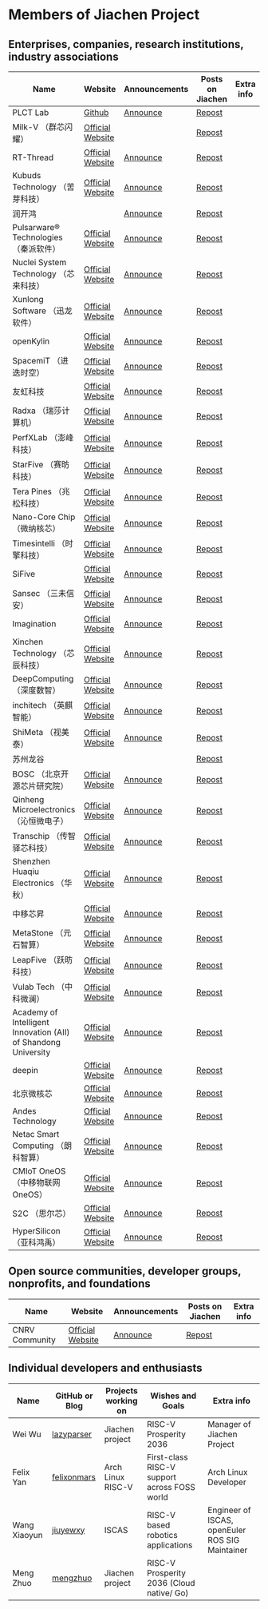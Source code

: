 # Members of Jiachen Project

## Enterprises, companies, research institutions, industry associations

|          Name |     Website     |   Announcements   | Posts on Jiachen |        Extra info |
| ------------- | --------------- | ----------------- | ---------------- | ----------------- |
| PLCT Lab | [Github](https://github.com/plctlab) | [Announce](https://mp.weixin.qq.com/s/msP5f3VAgjAmuzc9TCE1Yg) | [Repost](https://mp.weixin.qq.com/s/2MKFuHrTn22npnPqTk4oOg) | |
| Milk-V （群芯闪耀） | [Official Website](https://milkv.io/) |  | [Repost](https://mp.weixin.qq.com/s/ARJa94xg7rVdmx4cUjB1vA) | |
| RT-Thread | [Official Website](https://www.rt-thread.org) | [Announce](https://mp.weixin.qq.com/s/MwmBHf8Yb6Rmk6o7Ndie6w) | [Repost](https://mp.weixin.qq.com/s/qWuH8TcCLFnRfHBdJO6xrg) | |
| Kubuds Technology （苦芽科技） | [Official Website](https://kubuds.io) | [Announce](https://mp.weixin.qq.com/s/MR_OUHR4rcztoDt9_k9YBw) | [Repost](https://mp.weixin.qq.com/s/kW1NKYvWQSxxccRIk_S68g) | |
| 润开鸿 |  | [Announce](https://mp.weixin.qq.com/s/YZq1C_1DnPVKzN1bqH_tpA) | [Repost](https://mp.weixin.qq.com/s/nfGMsxH4ASI44lC0kbW9hw) | |
| Pulsarware® Technologies （秦派软件） | [Official Website](https://atomdb.com/about/index.html) | [Announce](https://mp.weixin.qq.com/s/eKlsLT2UOcKp_wJ8ZbjxYg) | [Repost](https://mp.weixin.qq.com/s/wDvPFmTOofqiLI7IM_Yduw) | |
| Nuclei System Technology （芯来科技） | [Official Website](https://www.nucleisys.com) | [Announce](https://mp.weixin.qq.com/s/7N8KUwNStA-NqTX3KRdJGg) | [Repost](https://mp.weixin.qq.com/s/jf3OQ1J-UuJp_kmMfuvLkQ) | |
| Xunlong Software （迅龙软件） | [Official Website](http://www.xunlong.tv) | [Announce](https://mp.weixin.qq.com/s/97lJNUotzBtn2bA62L4Bwg) | [Repost](https://mp.weixin.qq.com/s/n0Yh005AkpscTMYGcgex2Q) | |
| openKylin | [Official Website](https://www.openkylin.top) | [Announce](https://mp.weixin.qq.com/s/lwp1sgkxsewayQi-6aL9Cw) | [Repost](https://mp.weixin.qq.com/s/LUKWczceWEbkJkrZ5t9PrQ) | |
| SpacemiT （进迭时空） | [Official Website](https://www.spacemit.com) | [Announce](https://mp.weixin.qq.com/s/ZP21kYIxua6qaajDV8cBQg) | [Repost](https://mp.weixin.qq.com/s/1inMDIJxch3fcSkYGykd1A) | |
| 友虹科技 | [Official Website](http://www.scofd.com) | [Announce](https://mp.weixin.qq.com/s/YTHFciUQo8poE4kCCsPxHA) | [Repost](https://mp.weixin.qq.com/s/-pU0bFIemAB1YR8iL97YgA) | |
| Radxa （瑞莎计算机） | [Official Website](https://radxa.com) | [Announce](https://mp.weixin.qq.com/s/MJ8KPlhI2GT1yIwVRO4Ulw) | [Repost](https://mp.weixin.qq.com/s/wwoY8fAtyJ_UDIzH7uCVgA) | |
| PerfXLab （澎峰科技） | [Official Website](https://www.perfxlab.cn) | [Announce](https://mp.weixin.qq.com/s/t7uU_Qn-VkoV_kpx3nurRA) | [Repost](https://mp.weixin.qq.com/s/-BFUW5PDd9ruuRhPVy9cBA) | |
| StarFive （赛昉科技） | [Official Website](https://www.starfivetech.com) | [Announce](https://mp.weixin.qq.com/s/vm6lIy2gBPey8FQtk9yvxA) | [Repost](https://mp.weixin.qq.com/s/ECjml6sE-c4evSFefg_zBg) | |
| Tera Pines （兆松科技） | [Official Website](https://www.terapines.com) | [Announce](https://mp.weixin.qq.com/s/qdueIwMh4yW35OTKXrjEnQ) | [Repost](https://mp.weixin.qq.com/s/KfifXHOzHbO5Kz1m8mQiFg) | |
| Nano-Core Chip （微纳核芯） | [Official Website](https://www.nanocorechip.com) | [Announce](https://mp.weixin.qq.com/s/auIPsnt8ooMK9cbtv1BFOw) | [Repost](https://mp.weixin.qq.com/s/W19D46OyGt9f11qVCVEhPQ) | |
| Timesintelli （时擎科技） | [Official Website](https://www.timesintelli.com) | [Announce](https://mp.weixin.qq.com/s/--OTFB49QvOAZi_8zQvlZA) | [Repost](https://mp.weixin.qq.com/s/O2zXr0sIOP_LtUU2vJSCbg) | |
| SiFive | [Official Website](https://www.sifive.com) | [Announce](https://mp.weixin.qq.com/s/EWXUgllzF2Dx_Jlfz6NT1Q) | [Repost](https://mp.weixin.qq.com/s/DOlULRW5V0bAyZnRF3fNrA) | |
| Sansec （三未信安） | [Official Website](https://www.sansec.com.cn) | [Announce](https://mp.weixin.qq.com/s/FB9EE0dliTVhZwiUoEAAFg) | [Repost](https://mp.weixin.qq.com/s/ijW6RHHFTI02ZNseQwoRUg) | |
| Imagination | [Official Website](https://www.imaginationtech.com) | [Announce](https://mp.weixin.qq.com/s/quM8lvpbdQTe9y7QEY10_A) | [Repost](https://mp.weixin.qq.com/s/BWfvpWP6EypXC_J-woeITQ) | |
| Xinchen Technology （芯辰科技） | [Official Website](http://m.xciic.com) | [Announce](https://mp.weixin.qq.com/s/2d5SqMlUKgT6_opjeC9fZg) | [Repost](https://mp.weixin.qq.com/s/sZ0AOnzx9sKD65tLg7MqxA) | |
| DeepComputing （深度数智） | [Official Website](https://deepcomputing.io) | [Announce](https://mp.weixin.qq.com/s/LGbU2JQ73j2-CPs0ewuaGA) | [Repost](https://mp.weixin.qq.com/s/z1Tr7XOgJ-xCoxbQLnVljg) | |
| inchitech （英麒智能） | [Official Website](http://www.inchitech.com) | [Announce](https://mp.weixin.qq.com/s/cF-128jis-lLqntaMQGDhg) | [Repost](https://mp.weixin.qq.com/s/_PEEOrzajWx7YnaCDlT1Qg) | |
| ShiMeta （视美泰） | [Official Website](https://www.shimeta.com.cn) | [Announce](https://www.shimeta.com.cn/newsinfo/7479687.html) | [Repost](https://mp.weixin.qq.com/s/ZgMrm5T-5SR4I7FiEIBwwQ) | |
| 苏州龙谷 |  |  | [Repost](https://mp.weixin.qq.com/s/Nt_ZJQsTUeTQP5OaHU3xeg) | |
| BOSC （北京开源芯片研究院） | [Official Website](https://www.bosc.ac.cn) | [Announce](https://mp.weixin.qq.com/s/1GBlZJEj-OM5IA2jtWzGNw) | [Repost](https://mp.weixin.qq.com/s/kSOLyLwiXGSMA7-ODelC7w) | |
| Qinheng Microelectronics （沁恒微电子） | [Official Website](https://www.wch.cn) | [Announce](https://www.wch.cn/news/676.html) | [Repost](https://mp.weixin.qq.com/s/62rYWYy8Rp--Ifc9Fxrglw) | |
| Transchip （传智驿芯科技） | [Official Website](https://www.transchip.com/) | [Announce](https://mp.weixin.qq.com/s/RaJkR4GklS1RL3I5sOa2bA) | [Repost](https://mp.weixin.qq.com/s/7rGSPlXHVxh_VWvBI-c8Jw) | |
| Shenzhen Huaqiu Electronics （华秋） | [Official Website](https://www.huaqiu.com) | [Announce](https://mp.weixin.qq.com/s/J6ggIWymANVF0vShD8Iu5g) | [Repost](https://mp.weixin.qq.com/s/XqTeeczWGKqTsEs1A31LMw) | |
| 中移芯昇 | [Official Website](https://www.xinshengcmiot.cn) | [Announce](https://mp.weixin.qq.com/s/A1FbhX4QxCxFn-AVU08Ycw) | [Repost](https://mp.weixin.qq.com/s/0i8IkOyhsm4C8yyX4y5ApQ) | |
| MetaStone （元石智算） | [Official Website](https://metastonecorp.com) | [Announce](https://mp.weixin.qq.com/s/jR2QlwSe7gKQkBiizPapGw) | [Repost](https://mp.weixin.qq.com/s/TgZBNPolv7HKBgCtvmkA5Q) | |
| LeapFive （跃昉科技） | [Official Website](https://www.leapfive.com) | [Announce](https://mp.weixin.qq.com/s/soQ4Fv-0BXML1eurBoWh7Q) | [Repost](https://mp.weixin.qq.com/s/vN5P5o5oD38k0BtDxRNb2Q) | |
| Vulab Tech （中科微澜） | [Official Website](https://www.vulab.com.cn) | [Announce](https://mp.weixin.qq.com/s/jTep2bQtSi7XN4yE-s2sDg) | [Repost](https://mp.weixin.qq.com/s/jRT4cY9MlIwExmRdpUGrfQ) | |
| Academy of Intelligent Innovation (AII) of Shandong University | [Official Website](https://aii.sdu.edu.cn) | [Announce](https://aii.sdu.edu.cn/info/1002/1471.htm) | [Repost](https://mp.weixin.qq.com/s/dCsKGAENrsYZJwngY4kOCw) | |
| deepin | [Official Website](https://www.deepin.org/index/zh) | [Announce](https://www.deepin.org/zh/deepin-joins-the-risc-v-prosperity-2036/) | [Repost](https://mp.weixin.qq.com/s/PYxxVWiw6ZTOn_PWMraqqw) | |
| 北京微核芯 | [Official Website](https://www.rvcore.com) | [Announce](https://mp.weixin.qq.com/s/60SoEy3em-9CLNXKF_FQ8g) | [Repost](https://mp.weixin.qq.com/s/ADJHkTB_xQiUQHxuVnMafg) | |
| Andes Technology | [Official Website](https://www.andestech.com/) | [Announce](https://mp.weixin.qq.com/s/WL6IWFoSeASXRBSvZwLJkQ) | [Repost](https://mp.weixin.qq.com/s/n3FuTU_JcwEIfJa1mMBOgg) | |
| Netac Smart Computing （朗科智算） | [Official Website](http://www.netac-ai.com) | [Announce](http://www.netac-ai.com/new_details.html?newsid=785714) | [Repost](https://mp.weixin.qq.com/s/EVe_lWsMb2qnEklXXJ9eNg) | |
| CMIoT OneOS （中移物联网 OneOS） | [Official Website](https://os.iot.10086.cn) | [Announce](https://os.iot.10086.cn/news/81) | [Repost](https://mp.weixin.qq.com/s/Zbxx2RiqRRvRlI5O8c4LMA) | |
| S2C （思尔芯） | [Official Website](https://www.s2ceda.com/ch/) | [Announce](https://www.s2ceda.com/ch/info-pr-479) | [Repost](https://mp.weixin.qq.com/s/_LvyNLavau6t0ZB_Ho6oGg) | |
| HyperSilicon （亚科鸿禹） | [Official Website](http://www.hypersilicon.com) | [Announce](https://mp.weixin.qq.com/s/xDni6dQ18Beajul_n-R0kw) | [Repost](https://mp.weixin.qq.com/s/e6EEk1NqMT1C5qpJENm0HA) | |



## Open source communities, developer groups, nonprofits, and foundations

|           Name |     Website     |   Announcements   | Posts on Jiachen |        Extra info |
| -------------- | --------------- | ----------------- | ---------------- | ----------------- |
| CNRV Community | [Official Website](https://cnrv.io) | [Announce](https://mp.weixin.qq.com/s/njgdEJkR43JJGJlbKaPtXw) | [Repost](https://mp.weixin.qq.com/s/ellvWA09zn1Fb1mkxNJSxA) | |


## Individual developers and enthusiasts

| Name      | GitHub or Blog  | Projects working on | Wishes and Goals |        Extra info |
| --------- | --------------- | ----------------- | ---------------- | ----------------- |
| Wei Wu    | [lazyparser](https://github.com/lazyparser/) | Jiachen project | RISC-V Prosperity 2036 | Manager of Jiachen Project |
| Felix Yan | [felixonmars](https://github.com/felixonmars/) | Arch Linux RISC-V | First-class RISC-V support across FOSS world | Arch Linux Developer |
| Wang Xiaoyun | [jiuyewxy](https://github.com/jiuyewxy) | ISCAS               | RISC-V based robotics applications | Engineer of ISCAS, openEuler ROS SIG Maintainer |
| Meng Zhuo | [mengzhuo](https://github.com/mengzhuo/) | Jiachen project | RISC-V Prosperity 2036 (Cloud native/ Go) |  |
